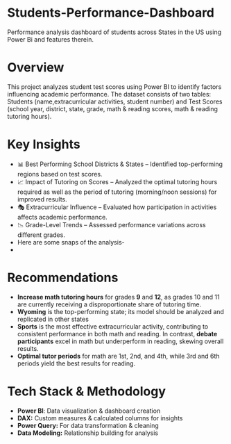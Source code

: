 # Students-Performance-Dashboard
Performance analysis dashboard of students across States in the US using Power Bi and features therein.
# Overview
This project analyzes student test scores using Power BI to identify factors influencing academic performance. The dataset consists of two tables: Students (name,extracurricular activities, student number) and Test Scores (school year, district, state, grade, math & reading scores, math & reading tutoring hours).

# Key Insights
* 📊 Best Performing School Districts & States – Identified top-performing regions based on test scores.
* 📈 Impact of Tutoring on Scores – Analyzed the optimal tutoring hours required as well as the period of tutoring (morning/noon sessions) for improved results.
* 🎭 Extracurricular Influence – Evaluated how participation in activities affects academic performance.
* 📉 Grade-Level Trends – Assessed performance variations across different grades.
* Here are some snaps of the analysis-
* 

# Recommendations
* **Increase math tutoring hours** for grades **9** and **12**, as grades 10 and 11 are currently receiving a disproportionate share of tutoring time.
* **Wyoming** is the top-performing state; its model should be analyzed and replicated in other states
* **Sports** is the most effective extracurricular activity, contributing to consistent performance in both math and reading. In contrast, **debate participants** excel in math but underperform in reading, skewing overall results.
* **Optimal tutor periods** for math are 1st, 2nd, and 4th, while 3rd and 6th periods yield the best results for reading.

# Tech Stack & Methodology
* **Power BI**: Data visualization & dashboard creation
* **DAX:** Custom measures & calculated columns for insights
* **Power Query:** For data transformation & cleaning
* **Data Modeling:** Relationship building for analysis
